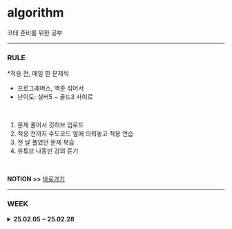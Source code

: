 # algorithm
코테 준비를 위한 공부

<HR>

### RULE
*적응 전, 매일 한 문제씩
- 프로그래머스, 백준 섞어서
- 난이도: 실버5 ~ 골드3 사이로

<br> 

1. 문제 풀어서 깃허브 업로드
2. 적응 전까지 수도코드 옆에 띄워놓고 적용 연습
3. 전 날 풀었던 문제 복습
4. 유튜브 나동빈 강의 듣기

<br> 

**NOTION >>** [바로가기](https://www.notion.so/study-with-coding-191ddc1ad4d5805599e6edd15c1a31cd?pvs=4)

<HR>

### WEEK


<details>
<summary><strong> 25.02.05 ~ 25.02.28 </strong></summary>
<div markdown="1">
  <br> 
  
| 문제 번호 | 문제 이름 | 날짜 |
|----------|-----------|-----------|
| [B12852](https://www.acmicpc.net/problem/12852) | 1로 만들기 2 | 04.25 |
| [B1495](https://www.acmicpc.net/problem/1495) | 기타리스트 | 04.25 |
| [B2108](https://www.acmicpc.net/problem/2108) | 통계학 | 04.25 |
| [P42587](https://school.programmers.co.kr/learn/courses/30/lessons/42587) | 프로세스  | 04.22 |
| [P214289](https://school.programmers.co.kr/learn/courses/30/lessons/214289) | 에어컨 | 04.22 |
| [P150367](https://school.programmers.co.kr/learn/courses/30/lessons/150367) | 표현 가능한 이진트리  | 04.22 |
| [B1158](https://www.acmicpc.net/problem/1158) | 요세푸스 문제 | 04.18 |
| [B24511](https://www.acmicpc.net/problem/24511) | queuestack | 04.18 |
| [B6236](https://www.acmicpc.net/problem/6236) | 용돈 관리 | 04.18 |

</div>
</details>
